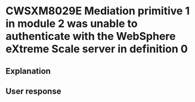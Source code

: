 # CWSXM8029E Mediation primitive 1 in module 2 was unable to authenticate with the WebSphere eXtreme Scale server in definition 0

## Explanation

## User response